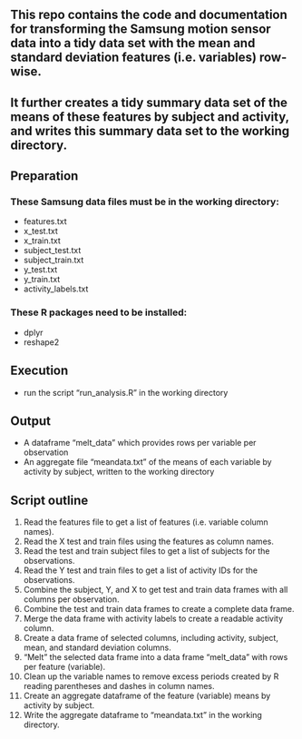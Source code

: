 ## This repo contains the code and documentation for transforming the Samsung motion sensor data into a tidy data set with the mean and standard deviation features (i.e. variables) row-wise.
## It further creates a tidy summary data set of the means of these features by subject and activity, and writes this summary data set to the working directory.

## Preparation

### These Samsung data files must be in the working directory:
* features.txt
* x_test.txt
* x_train.txt
* subject_test.txt
* subject_train.txt
* y_test.txt
* y_train.txt
* activity_labels.txt

### These R packages need to be installed:
* dplyr
* reshape2

## Execution
* run the script “run_analysis.R” in the working directory

## Output
* A dataframe “melt_data” which provides rows per variable per observation
* An aggregate file “meandata.txt” of the means of each variable by activity by subject, written to the working directory

## Script outline
1. Read the features file to get a list of features (i.e. variable column names).
2. Read the X test and train files using the features as column names.
3. Read the test and train subject files to get a list of subjects for the observations.
4. Read the Y test and train files to get a list of activity IDs for the observations.
5. Combine the subject, Y, and X to get test and train data frames with all columns per observation.
6. Combine the test and train data frames to create a complete data frame.
7. Merge the data frame with activity labels to create a readable activity column.
8. Create a data frame of selected columns, including activity, subject, mean, and standard deviation columns.
9. “Melt” the selected data frame into a data frame “melt_data” with rows per feature (variable).
10. Clean up the variable names to remove excess periods created by R reading parentheses and dashes in column names.
11. Create an aggregate dataframe of the feature (variable) means by activity by subject.
12. Write the aggregate dataframe to “meandata.txt” in the working directory.
